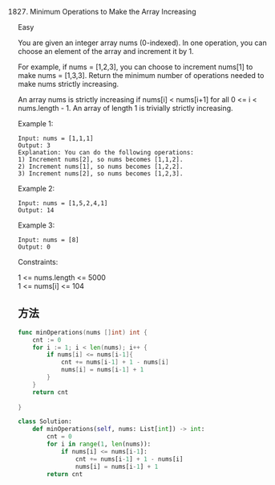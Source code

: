 1827. Minimum Operations to Make the Array Increasing


Easy


You are given an integer array nums (0-indexed). In one operation, you can choose an element of the array and increment it by 1.

For example, if nums = [1,2,3], you can choose to increment nums[1] to make nums = [1,3,3].
Return the minimum number of operations needed to make nums strictly increasing.

An array nums is strictly increasing if nums[i] < nums[i+1] for all 0 <= i < nums.length - 1. An array of length 1 is trivially strictly increasing.

 

Example 1:

```
Input: nums = [1,1,1]
Output: 3
Explanation: You can do the following operations:
1) Increment nums[2], so nums becomes [1,1,2].
2) Increment nums[1], so nums becomes [1,2,2].
3) Increment nums[2], so nums becomes [1,2,3].
```

Example 2:
```
Input: nums = [1,5,2,4,1]
Output: 14
```

Example 3:

```
Input: nums = [8]
Output: 0
```

Constraints:

1 <= nums.length <= 5000   
1 <= nums[i] <= 104   


## 方法



```go
func minOperations(nums []int) int {
    cnt := 0
    for i := 1; i < len(nums); i++ {
        if nums[i] <= nums[i-1]{
            cnt += nums[i-1] + 1 - nums[i]
            nums[i] = nums[i-1] + 1
        }
    }
    return cnt
    
}
```


```python
class Solution:
    def minOperations(self, nums: List[int]) -> int:
        cnt = 0
        for i in range(1, len(nums)):
            if nums[i] <= nums[i-1]:
                cnt += nums[i-1] + 1 - nums[i]
                nums[i] = nums[i-1] + 1
        return cnt
                
```